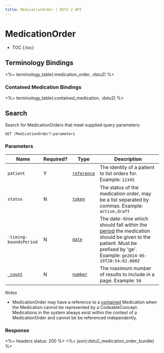 ```yaml
---
title: MedicationOrder | DSTU 2 API
---
```


# MedicationOrder

* TOC
{:toc}

## Terminology Bindings

<%= terminology_table(:medication_order, :dstu2) %>

### Contained Medication Bindings

<%= terminology_table(:contained_medication, :dstu2) %>

## Search

Search for MedicationOrders that meet supplied query parameters:

    GET /MedicationOrder?:parameters

### Parameters

 Name                      | Required? | Type          | Description
---------------------------|-----------|---------------|--------------------------------------------------------------------------------------------------------------------------------------------------------------------
 `patient`                 | Y         | [`reference`] | The identity of a patient to list orders for. Example: `12345`
 `status`                  | N         | [`token`]     | The status of the medication order, may be a list separated by commas. Example: `active,draft`
 `-timing-boundsPeriod`    | N         | [`date`]      | The date-time which should fall within the [period] the medication should be given to the patient. Must be prefixed by 'ge'. Example: `ge2014-05-19T20:54:02.000Z`
 [`_count`]                | N         | [`number`]    | The maximum number of results to include in a page. Example: `50`

_Notes_

* MedicationOrder may have a reference to a [contained] Medication when the Medication cannot be represented by a CodeableConcept.  Medications in the system always exist within the context of a MedicationOrder and cannot be be referenced independently.

### Response

<%= headers status: 200 %>
<%= json(:dstu2_medication_order_bundle) %>

[`reference`]: http://hl7.org/fhir/dstu2/search.html#reference
[`token`]: http://hl7.org/fhir/dstu2/search.html#token
[`date`]: http://hl7.org/fhir/dstu2/search.html#date
[period]: http://hl7.org/fhir/DSTU2/MedicationOrder-definitions.html#MedicationOrder.dosageInstruction.timing
[`_count`]: http://hl7.org/fhir/dstu2/search.html#count
[`number`]: http://hl7.org/fhir/dstu2/search.html#number
[contained]: http://hl7.org/fhir/DSTU2/references.html#contained
